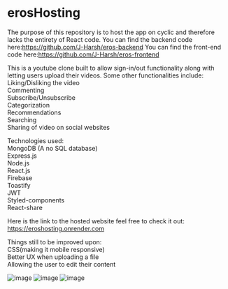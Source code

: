 # erosHosting

The purpose of this repository is to host the app on cyclic and therefore lacks the entirety of React code. 
You can find the backend code here:https://github.com/J-Harsh/eros-backend
You can find the front-end code here:https://github.com/J-Harsh/eros-frontend

This is a youtube clone built to allow sign-in/out functionality along with letting users upload their videos. 
Some other functionalities include:
<br/>
Liking/Disliking the video <br/>
Commenting <br/>
Subscribe/Unsubscribe <br/>
Categorization <br/>
Recommendations <br/>
Searching <br/>
Sharing of video on social websites <br/>

Technologies used: <br/>
MongoDB (A no SQL database) <br/>
Express.js <br/>
Node.js <br/>
React.js<br/>
Firebase <br/>
Toastify <br/>
JWT  <br/>
Styled-components <br/>
React-share <br/>

Here is the link to the hosted website feel free to check it out: https://eroshosting.onrender.com


Things still to be improved upon: <br/>
CSS(making it mobile responsive) <br/>
Better UX when uploading a file <br/>
Allowing the user to edit their content <br/>

![image](https://user-images.githubusercontent.com/56508036/209115596-78e8e7be-d40f-402f-878f-e32be15b5e93.png)
![image](https://user-images.githubusercontent.com/56508036/209115642-3aeac9ca-535a-4332-8f1d-3e7427b97256.png)
![image](https://user-images.githubusercontent.com/56508036/209115681-2c1143b1-2690-441d-b840-762638558602.png)
